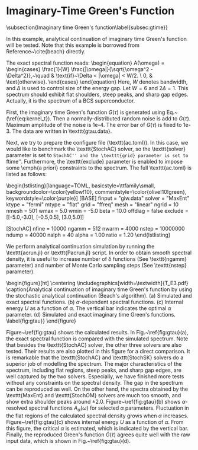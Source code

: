 # Imaginary-Time Green's Function

\subsection{Imaginary time Green's function\label{subsec:gtime}}

In this example, analytical continuation of imaginary time Green's function will be tested. Note that this example is borrowed from Reference~\cite{beach} directly.

The exact spectral function reads:
\begin{equation}
A(\omega) =
\begin{cases}
\frac{1}{W} \frac{|\omega|}{\sqrt{\omega^2 - \Delta^2}},~\quad & \text{if}~\Delta < |\omega| < W/2. \\
0, & \text{otherwise}.
\end{cases} 
\end{equation}
Here, $W$ denotes bandwidth, and $\Delta$ is used to control size of the energy gap. Let $W = 6$ and $2\Delta = 1$. This spectrum should exhibit flat shoulders, steep peaks, and sharp gap edges. Actually, it is the spectrum of a BCS superconductor. 

First, the imaginary time Green's function $G(\tau)$ is generated using Eq.~(\ref{eq:kernel_t}). Then a normally-distributed random noise is add to $G(\tau)$. Maximum amplitude of the noise is 1e-4. The error bar of $G(\tau)$ is fixed to 1e-3. The data are written in \texttt{gtau.data}.

Next, we try to prepare the configure file (\texttt{ac.toml}). In this case, we would like to benchmark the \texttt{StochAC} solver, so the \texttt{solver} parameter is set to ``StochAC'' and the \texttt{grid} parameter is set to ``ftime''. Furthermore, the \texttt{exclude} parameter is enabled to impose some \emph{a priori} constraints to the spectrum. The full \texttt{ac.toml} is listed as follows:

\begin{lstlisting}[language=TOML,
basicstyle=\ttfamily\small,
backgroundcolor=\color{yellow!10},
commentstyle=\color{olive!10!green},
keywordstyle=\color{purple}]
[BASE]
finput = "giw.data"
solver = "MaxEnt"
ktype  = "fermi"
mtype  = "flat"
grid   = "ffreq"
mesh   = "linear"
ngrid  = 10
nmesh  = 501
wmax   = 5.0
wmin   = -5.0
beta   = 10.0
offdiag = false
exclude = [[-5.0,-3.0], [-0.5,0.5], [3.0,5.0]]

[StochAC]
nfine = 10000
ngamm = 512
nwarm = 4000
nstep = 10000000
ndump = 40000
nalph = 40
alpha = 1.00
ratio = 1.20
\end{lstlisting}

We perform analytical continuation simulation by running the \texttt{acrun.jl} or \texttt{Pacrun.jl} script. In order to obtain smooth spectral density, it is useful to increase number of $\delta$ functions (See \texttt{ngamm} parameter) and number of Monte Carlo sampling steps (See \texttt{nstep} parameter).     

\begin{figure}[ht]
\centering
\includegraphics[width=\textwidth]{T_E3.pdf}
\caption{Analytical continuation of imaginary time Green's function by using the stochastic analytical continuation (Beach's algorithm). (a) Simulated and exact spectral functions. (b) $\alpha$-dependent spectral functions. (c) Internal energy $U$ as a function of $\alpha$. The vertical bar indicates the optimal $\alpha$ parameter. (d) Simulated and exact imaginary time Green's functions. \label{fig:gtau}}
\end{figure}
 
Figure~\ref{fig:gtau} shows the calculated results. In Fig.~\ref{fig:gtau}(a), the exact spectral function is compared with the simulated spectrum. Note that besides the \texttt{StochAC} solver, the other three solvers are also tested. Their results are also plotted in this figure for a direct comparison. It is remarkable that the \texttt{StochAC} and \texttt{StochSK} solvers do a superior job of modelling the spectrum. The major characteristics of the spectrum, including flat regions, steep peaks, and sharp gap edges, are well captured by the two solvers. Especially, we have finished more tests without any constraints on the spectral density. The gap in the spectrum can be reproduced as well. On the other hand, the spectra obtained by the \texttt{MaxEnt} and \texttt{StochOM} solvers are much too smooth, and show extra shoulder peaks around $\pm$2.0. Figure~\ref{fig:gtau}(b) shows $\alpha$-resolved spectral functions $A_{\alpha}(\omega)$ for selected $\alpha$ parameters. Fluctuation in the flat regions of the calculated spectral density grows when $\alpha$ increases. Figure~\ref{fig:gtau}(c) shows internal energy $U$ as a function of $\alpha$. From this figure, the critical $\alpha$ is estimated, which is indicated by the vertical bar. Finally, the reproduced Green's function $\tilde{G}(\tau)$ agrees quite well with the raw input data, which is shown in Fig.~\ref{fig:gtau}(d).     
